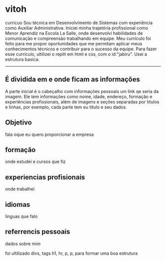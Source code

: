 # vitoh
curricuo
Sou técnica em Desenvolvimento de Sistemas com experiência como Auxiliar Administrativa. Iniciei minha trajetória profissional como Menor Aprendiz na Escola La Salle, onde desenvolvi habilidades de comunicação e compreensão trabalhando em equipe. Meu currículo foi feito para me propor oportunidades que me permitam aplicar meus conhecimentos técnicos e contribuir para o sucesso da equipe.
Para fazer esse curriculo, ultilizei o replit em html e css, com o id:"jabiru".  Usei a estrutura basica.


---

## É dividida em <head> e <body> onde ficam as informações

A parte inicial é o cabeçalho com informações pessoais um link qe seria da imagem.
Ele tem informações como nome, idade, endereço, formação e experiências profissionais, além de imagens e seções separadas por títulos e linhas, por exemplo, cada parte tem eu titulo e seu dados.

## Objetivo 
fala oque eu quero proporcionar a empresa

## formação
onde estudei e cursos que fiz

## experiencias profisionais
onde trabalhei

## idiomas
linguas que falo

## referrencis pessoais
dados sobre mim

foi ultilizado divs, tags h1, hr, p, p, para formar uma boa estrutura 
